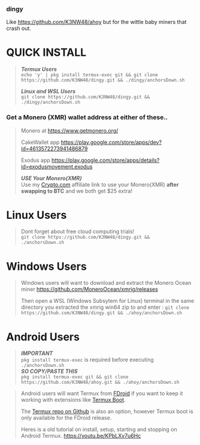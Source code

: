 ### dingy

Like https://github.com/K3NW48/ahoy but for the wittle baby miners that crash out.

# QUICK INSTALL

> **_Termux Users_**  
> `echo 'y' | pkg install termux-exec git && git clone https://github.com/K3NW48/dingy.git && ./dingy/anchorsDown.sh`
>
> **_Linux and WSL Users_**  
> `git clone https://github.com/K3NW48/dingy.git && ./dingy/anchorsDown.sh`

### Get a Monero (XMR) wallet address at either of these..

> Monero at https://www.getmonero.org/
>
> CakeWallet app https://play.google.com/store/apps/dev?id=4613572273941486879
>
> Exodus app https://play.google.com/store/apps/details?id=exodusmovement.exodus
>
> **_USE Your Monero(XMR)_**  
> Use my [Crypto.com](https://crypto.com/app/ucnwaccbb7) affiliate link to use your Monero(XMR) **after swapping to BTC** and we both get $25 extra!

# Linux Users

> Dont forget about free cloud computing trials!  
> `git clone https://github.com/K3NW48/dingy.git && ./anchorsDown.sh`

# Windows Users

> Windows users will want to download and extract the Monero Ocean miner https://github.com/MoneroOcean/xmrig/releases
>
> Then open a WSL (Windows Subsytem for Linux) terminal in the same directory you extracted the xmrig win64 zip to and enter : `git clone https://github.com/K3NW48/dingy.git && ./ahoy/anchorsDown.sh`

# Android Users

> **_IMPORTANT_**  
> `pkg install termux-exec` is required before executing `./anchorsDown.sh`  
> **_SO COPY/PASTE THIS_**  
> `pkg install termux-exec git && git clone https://github.com/K3NW48/ahoy.git && ./ahoy/anchorsDown.sh`

> Android users will want Termux from [FDroid](https://f-droid.org/en/packages/com.termux/) if you want to keep it working with extensions like [Termux Boot](https://f-droid.org/en/packages/com.termux.boot/).
>
> The [Termux repo on Github](https://github.com/termux/termux-app/releases) is also an option, however Termux boot is only available for the FDroid release.
>
> Heres is a old tutorial on install, setup, starting and stopping on Android Termux.
> https://youtu.be/KPbLXv7u6Hc
